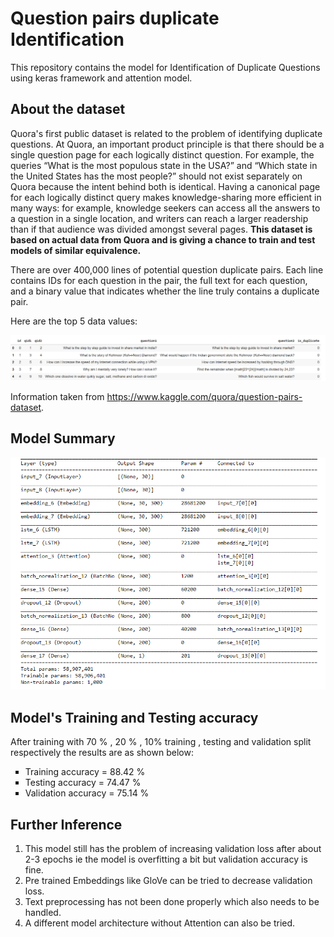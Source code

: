 # Question pairs duplicate Identification
This repository contains the model for Identification of Duplicate Questions using keras framework and attention model.

## About the dataset

Quora's first public dataset is related to the problem of identifying duplicate questions. At Quora, an important product principle is that there should be a single question page for each logically distinct question. For example, the queries “What is the most populous state in the USA?” and “Which state in the United States has the most people?” should not exist separately on Quora because the intent behind both is identical. Having a canonical page for each logically distinct query makes knowledge-sharing more efficient in many ways: for example, knowledge seekers can access all the answers to a question in a single location, and writers can reach a larger readership than if that audience was divided amongst several pages.
**This dataset is based on actual data from Quora and is giving a chance to train and test models of similar equivalence.**

There are over 400,000 lines of potential question duplicate pairs. Each line contains IDs for each question in the pair, the full text for each question, and a binary value that indicates whether the line truly contains a duplicate pair.

Here are the top 5 data values:
<div align='center'>
  <img src = "https://github.com/praneethratna/Question-pairs-duplicate/blob/master/data-image.png" alt = "top_5_data"/></br>
</div>

Information taken from https://www.kaggle.com/quora/question-pairs-dataset.

## Model Summary
<div align='center'>
  <img src = "https://github.com/praneethratna/Question-pairs-duplicate/blob/master/summary.png" alt = "summary"/></br>
</div>

## Model's Training and Testing accuracy
After training with 70 % , 20 % , 10% training , testing and validation split respectively the results are as shown below:

<ul type = "square" >
  <li> Training accuracy = 88.42 % </li>
  <li> Testing accuracy = 74.47 % </li>
  <li> Validation accuracy = 75.14 % </li>
</ul>

## Further Inference
<ol type = "1">
  <li>This model still has the problem of increasing validation loss after about 2-3 epochs ie the model is overfitting a bit but validation accuracy is fine.</li>
  <li>Pre trained Embeddings like GloVe can be tried to decrease validation loss.</li>
  <li>Text preprocessing has not been done properly which also needs to be handled.</li>
  <li>A different model architecture without Attention can also be tried.</li>
</ol>  
